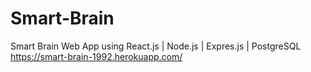 # Smart-Brain
Smart Brain Web App using React.js | Node.js | Expres.js | PostgreSQL               https://smart-brain-1992.herokuapp.com/
